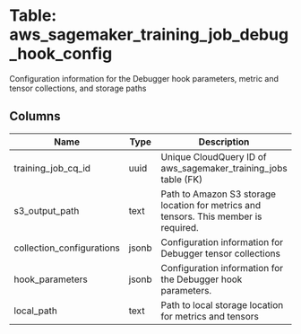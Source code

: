 
# Table: aws_sagemaker_training_job_debug_hook_config
Configuration information for the Debugger hook parameters, metric and tensor collections, and storage paths
## Columns
| Name        | Type           | Description  |
| ------------- | ------------- | -----  |
|training_job_cq_id|uuid|Unique CloudQuery ID of aws_sagemaker_training_jobs table (FK)|
|s3_output_path|text|Path to Amazon S3 storage location for metrics and tensors.  This member is required.|
|collection_configurations|jsonb|Configuration information for Debugger tensor collections|
|hook_parameters|jsonb|Configuration information for the Debugger hook parameters.|
|local_path|text|Path to local storage location for metrics and tensors|

